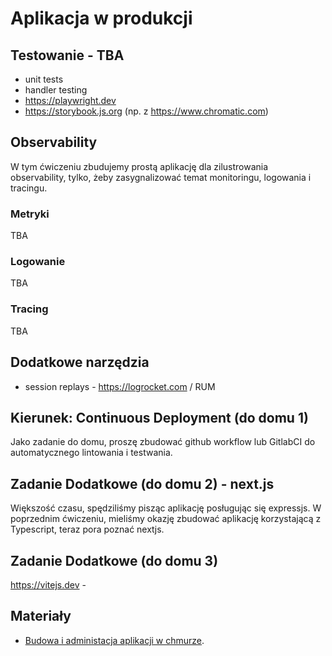 # Aplikacja w produkcji

## Testowanie - TBA

- unit tests
- handler testing
- https://playwright.dev
- https://storybook.js.org (np. z https://www.chromatic.com)

## Observability

W tym ćwiczeniu zbudujemy prostą aplikację dla zilustrowania observability, tylko, żeby zasygnalizować temat monitoringu, logowania i tracingu.

### Metryki

TBA

### Logowanie

TBA

### Tracing

TBA

## Dodatkowe narzędzia

- session replays - https://logrocket.com / RUM

## Kierunek: Continuous Deployment (do domu 1)

Jako zadanie do domu, proszę zbudować github workflow lub GitlabCI do automatycznego lintowania i testwania.

## Zadanie Dodatkowe (do domu 2) - next.js

Większość czasu, spędziliśmy pisząc aplikację posługując się expressjs. W poprzednim ćwiczeniu, mieliśmy okazję zbudować aplikację korzystającą z Typescript, teraz pora poznać nextjs.

## Zadanie Dodatkowe (do domu 3)

https://vitejs.dev - 

## Materiały

- [Budowa i administacja aplikacji w chmurze](https://github.com/wojciech11/se_cloud_app_administration_and_development).
